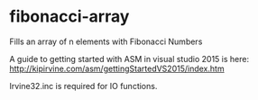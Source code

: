 # fibonacci-array

Fills an array of n elements with Fibonacci Numbers

A guide to getting started with ASM in visual studio 2015 is here: http://kipirvine.com/asm/gettingStartedVS2015/index.htm

Irvine32.inc is required for IO functions.
